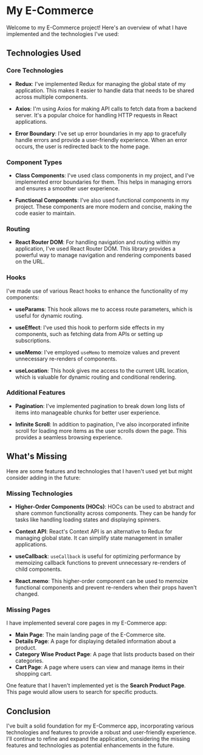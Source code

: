 # My E-Commerce

Welcome to my E-Commerce project! Here's an overview of what I have implemented and the technologies I've used:

## Technologies Used

### Core Technologies

- **Redux**: I've implemented Redux for managing the global state of my application. This makes it easier to handle data that needs to be shared across multiple components.

- **Axios**: I'm using Axios for making API calls to fetch data from a backend server. It's a popular choice for handling HTTP requests in React applications.

- **Error Boundary**: I've set up error boundaries in my app to gracefully handle errors and provide a user-friendly experience. When an error occurs, the user is redirected back to the home page.

### Component Types

- **Class Components**: I've used class components in my project, and I've implemented error boundaries for them. This helps in managing errors and ensures a smoother user experience.

- **Functional Components**: I've also used functional components in my project. These components are more modern and concise, making the code easier to maintain.

### Routing

- **React Router DOM**: For handling navigation and routing within my application, I've used React Router DOM. This library provides a powerful way to manage navigation and rendering components based on the URL.

### Hooks

I've made use of various React hooks to enhance the functionality of my components:

- **useParams**: This hook allows me to access route parameters, which is useful for dynamic routing.

- **useEffect**: I've used this hook to perform side effects in my components, such as fetching data from APIs or setting up subscriptions.

- **useMemo**: I've employed `useMemo` to memoize values and prevent unnecessary re-renders of components.

- **useLocation**: This hook gives me access to the current URL location, which is valuable for dynamic routing and conditional rendering.

### Additional Features

- **Pagination**: I've implemented pagination to break down long lists of items into manageable chunks for better user experience.

- **Infinite Scroll**: In addition to pagination, I've also incorporated infinite scroll for loading more items as the user scrolls down the page. This provides a seamless browsing experience.

## What's Missing

Here are some features and technologies that I haven't used yet but might consider adding in the future:

### Missing Technologies

- **Higher-Order Components (HOCs)**: HOCs can be used to abstract and share common functionality across components. They can be handy for tasks like handling loading states and displaying spinners.

- **Context API**: React's Context API is an alternative to Redux for managing global state. It can simplify state management in smaller applications.

- **useCallback**: `useCallback` is useful for optimizing performance by memoizing callback functions to prevent unnecessary re-renders of child components.

- **React.memo**: This higher-order component can be used to memoize functional components and prevent re-renders when their props haven't changed.

### Missing Pages

I have implemented several core pages in my E-Commerce app:

- **Main Page**: The main landing page of the E-Commerce site.
- **Details Page**: A page for displaying detailed information about a product.
- **Category Wise Product Page**: A page that lists products based on their categories.
- **Cart Page**: A page where users can view and manage items in their shopping cart.

One feature that I haven't implemented yet is the **Search Product Page**. This page would allow users to search for specific products.

## Conclusion

I've built a solid foundation for my E-Commerce app, incorporating various technologies and features to provide a robust and user-friendly experience. I'll continue to refine and expand the application, considering the missing features and technologies as potential enhancements in the future.
